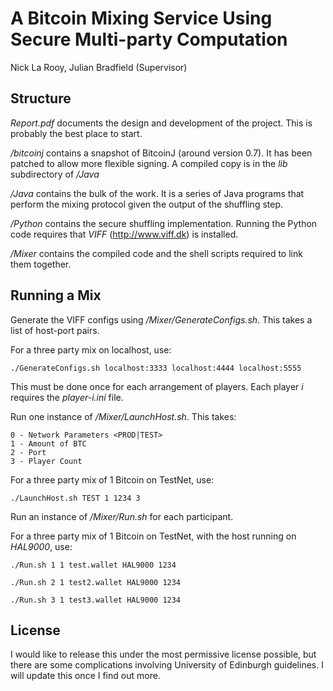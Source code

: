 A Bitcoin Mixing Service Using Secure Multi-party Computation
=

Nick La Rooy, 
Julian Bradfield (Supervisor)

Structure
-

*Report.pdf* documents the design and development of the project. This is probably the best place to start. 

*/bitcoinj* contains a snapshot of BitcoinJ (around version 0.7). It has been patched to allow more flexible signing. A compiled copy is in the *lib* subdirectory of */Java*

*/Java* contains the bulk of the work. It is a series of Java programs that perform the mixing protocol given the output of the shuffling step. 

*/Python* contains the secure shuffling implementation. Running the Python code requires that *VIFF* (<http://www.viff.dk>) is installed. 

*/Mixer* contains the compiled code and the shell scripts required to link them together. 

Running a Mix
-

Generate the VIFF configs using */Mixer/GenerateConfigs.sh*. This takes a list of host-port pairs. 

For a three party mix on localhost, use: 

```./GenerateConfigs.sh localhost:3333 localhost:4444 localhost:5555```

This must be done once for each arrangement of players. Each player *i* requires the *player-i.ini* file. 

Run one instance of */Mixer/LaunchHost.sh*. This takes: 

    0 - Network Parameters <PROD|TEST>
    1 - Amount of BTC
    2 - Port
    3 - Player Count

For a three party mix of 1 Bitcoin on TestNet, use: 

```./LaunchHost.sh TEST 1 1234 3```

Run an instance of */Mixer/Run.sh* for each participant. 

For a three party mix of 1 Bitcoin on TestNet, with the host running on *HAL9000*, use: 

```./Run.sh 1 1 test.wallet HAL9000 1234```

```./Run.sh 2 1 test2.wallet HAL9000 1234```

```./Run.sh 3 1 test3.wallet HAL9000 1234```

License
-

I would like to release this under the most permissive license possible, but there are some complications involving University of Edinburgh guidelines. I will update this once I find out more. 

